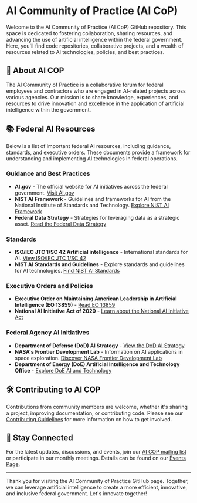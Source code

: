 
# AI Community of Practice (AI CoP)

Welcome to the AI Community of Practice (AI CoP) GitHub repository. This space is dedicated to fostering collaboration, sharing resources, and advancing the use of artificial intelligence within the federal government. Here, you'll find code repositories, collaborative projects, and a wealth of resources related to AI technologies, policies, and best practices.

## 🌟 About AI COP

The AI Community of Practice is a collaborative forum for federal employees and contractors who are engaged in AI-related projects across various agencies. Our mission is to share knowledge, experiences, and resources to drive innovation and excellence in the application of artificial intelligence within the government.

## 📚 Federal AI Resources

Below is a list of important federal AI resources, including guidance, standards, and executive orders. These documents provide a framework for understanding and implementing AI technologies in federal operations.

### Guidance and Best Practices
  - **AI.gov** - The official website for AI initiatives across the federal government. [Visit AI.gov](https://www.ai.gov/)
  - **NIST AI Framework** - Guidelines and frameworks for AI from the National Institute of Standards and Technology. [Explore NIST AI Framework](https://www.nist.gov/ai)
  - **Federal Data Strategy** - Strategies for leveraging data as a strategic asset. [Read the Federal Data Strategy](https://strategy.data.gov/)

### Standards
  - **ISO/IEC JTC 1/SC 42 Artificial intelligence** - International standards for AI. [View ISO/IEC JTC 1/SC 42](https://www.iso.org/committee/6794475.html)
  - **NIST AI Standards and Guidelines** - Explore standards and guidelines for AI technologies. [Find NIST AI Standards](https://www.nist.gov/topics/artificial-intelligence/standards-and-guidelines)

### Executive Orders and Policies
  - **Executive Order on Maintaining American Leadership in Artificial Intelligence (EO 13859)** - [Read EO 13859](https://www.federalregister.gov/documents/2019/02/14/2019-02544/maintaining-american-leadership-in-artificial-intelligence)
  - **National AI Initiative Act of 2020** - [Learn about the National AI Initiative Act](https://www.congress.gov/bill/116th-congress/house-bill/6216/text)

### Federal Agency AI Initiatives
  - **Department of Defense (DoD) AI Strategy** - [View the DoD AI Strategy](https://www.ai.mil/docs/Summary_of_the_2018_DoD_AI_Strategy.pdf)
  - **NASA's Frontier Development Lab** - Information on AI applications in space exploration. [Discover NASA Frontier Development Lab](https://frontierdevelopmentlab.org/)
  - **Department of Energy (DoE) Artificial Intelligence and Technology Office** - [Explore DoE AI and Technology](https://www.energy.gov/aito/artificial-intelligence-and-technology-office)

## 🛠️ Contributing to AI COP

Contributions from community members are welcome, whether it's sharing a project, improving documentation, or contributing code. Please see our [Contributing Guidelines](CONTRIBUTING.md) for more information on how to get involved.

## 📢 Stay Connected

For the latest updates, discussions, and events, join our [AI COP mailing list](mailto:ai-cop@listserv.gov) or participate in our monthly meetings. Details can be found on our [Events Page](EVENTS.md).

---

Thank you for visiting the AI Community of Practice GitHub page. Together, we can leverage artificial intelligence to create a more efficient, innovative, and inclusive federal government. Let's innovate together!

